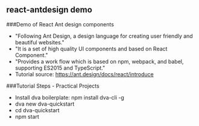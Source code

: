 ## react-antdesign demo
###Demo of React Ant design components


* "Following Ant Design, a design language for creating user friendly and beautiful websites."
* "It is a set of high quality UI components and based on React Component."
* "Provides a work flow which is based on npm, webpack, and babel, supporting ES2015 and TypeScript."
* Tutorial source:  https://ant.design/docs/react/introduce

###Tutorial Steps - Practical Projects

* Install dva boilerplate: npm install dva-cli -g
* dva new dva-quickstart
* cd dva-quickstart
* npm start

